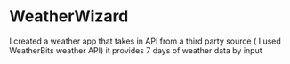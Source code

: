 # WeatherWizard
I created a weather app that takes in API from a third party source ( I used WeatherBits weather API) it provides 7 days of weather data by input
